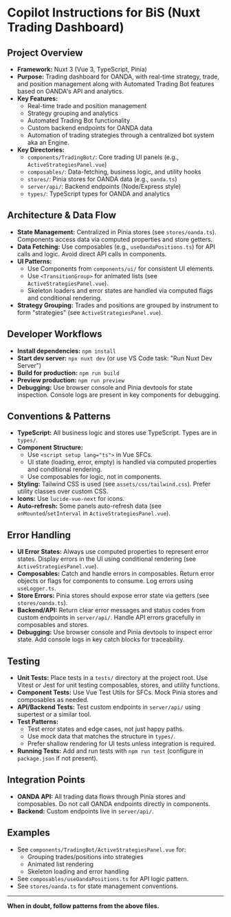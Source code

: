 # Copilot Instructions for BiS (Nuxt Trading Dashboard)

## Project Overview

- **Framework:** Nuxt 3 (Vue 3, TypeScript, Pinia)
- **Purpose:** Trading dashboard for OANDA, with real-time strategy, trade, and position management along with Automated Trading Bot features based on OANDA's API and analytics.
- **Key Features:**
  - Real-time trade and position management
  - Strategy grouping and analytics
  - Automated Trading Bot functionality
  - Custom backend endpoints for OANDA data
  - Automation of trading strategies through a centralized bot system aka an Engine.
- **Key Directories:**
  - `components/TradingBot/`: Core trading UI panels (e.g., `ActiveStrategiesPanel.vue`)
  - `composables/`: Data-fetching, business logic, and utility hooks
  - `stores/`: Pinia stores for OANDA data (e.g., `oanda.ts`)
  - `server/api/`: Backend endpoints (Node/Express style)
  - `types/`: TypeScript types for OANDA and analytics

## Architecture & Data Flow

- **State Management:** Centralized in Pinia stores (see `stores/oanda.ts`). Components access data via computed properties and store getters.
- **Data Fetching:** Use composables (e.g., `useOandaPositions.ts`) for API calls and logic. Avoid direct API calls in components.
- **UI Patterns:**
  - Use Components from `components/ui/` for consistent UI elements.
  - Use `<TransitionGroup>` for animated lists (see `ActiveStrategiesPanel.vue`).
  - Skeleton loaders and error states are handled via computed flags and conditional rendering.
- **Strategy Grouping:** Trades and positions are grouped by instrument to form "strategies" (see `ActiveStrategiesPanel.vue`).

## Developer Workflows

- **Install dependencies:** `npm install`
- **Start dev server:** `npx nuxt dev` (or use VS Code task: "Run Nuxt Dev Server")
- **Build for production:** `npm run build`
- **Preview production:** `npm run preview`
- **Debugging:** Use browser console and Pinia devtools for state inspection. Console logs are present in key components for debugging.

## Conventions & Patterns

- **TypeScript:** All business logic and stores use TypeScript. Types are in `types/`.
- **Component Structure:**
  - Use `<script setup lang="ts">` in Vue SFCs.
  - UI state (loading, error, empty) is handled via computed properties and conditional rendering.
  - Use composables for logic, not in components.
- **Styling:** Tailwind CSS is used (see `assets/css/tailwind.css`). Prefer utility classes over custom CSS.
- **Icons:** Use `lucide-vue-next` for icons.
- **Auto-refresh:** Some panels auto-refresh data (see `onMounted`/`setInterval` in `ActiveStrategiesPanel.vue`).

## Error Handling

- **UI Error States:** Always use computed properties to represent error states. Display errors in the UI using conditional rendering (see `ActiveStrategiesPanel.vue`).
- **Composables:** Catch and handle errors in composables. Return error objects or flags for components to consume. Log errors using `useLogger.ts`.
- **Store Errors:** Pinia stores should expose error state via getters (see `stores/oanda.ts`).
- **Backend/API:** Return clear error messages and status codes from custom endpoints in `server/api/`. Handle API errors gracefully in composables and stores.
- **Debugging:** Use browser console and Pinia devtools to inspect error state. Add console logs in key catch blocks for traceability.

## Testing

- **Unit Tests:** Place tests in a `tests/` directory at the project root. Use Vitest or Jest for unit testing composables, stores, and utility functions.
- **Component Tests:** Use Vue Test Utils for SFCs. Mock Pinia stores and composables as needed.
- **API/Backend Tests:** Test custom endpoints in `server/api/` using supertest or a similar tool.
- **Test Patterns:**
  - Test error states and edge cases, not just happy paths.
  - Use mock data that matches the structure in `types/`.
  - Prefer shallow rendering for UI tests unless integration is required.
- **Running Tests:** Add and run tests with `npm run test` (configure in `package.json` if not present).

## Integration Points

- **OANDA API:** All trading data flows through Pinia stores and composables. Do not call OANDA endpoints directly in components.
- **Backend:** Custom endpoints live in `server/api/`.

## Examples

- See `components/TradingBot/ActiveStrategiesPanel.vue` for:
  - Grouping trades/positions into strategies
  - Animated list rendering
  - Skeleton loading and error handling
- See `composables/useOandaPositions.ts` for API logic pattern.
- See `stores/oanda.ts` for state management conventions.

---

**When in doubt, follow patterns from the above files.**
